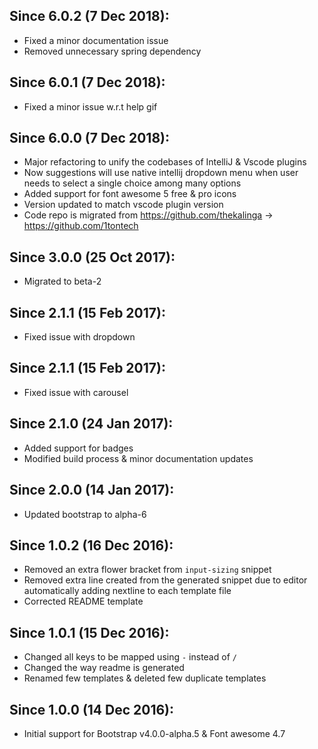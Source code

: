 ## Since 6.0.2 (7 Dec 2018):

  - Fixed a minor documentation issue
  - Removed unnecessary spring dependency

## Since 6.0.1 (7 Dec 2018):

  - Fixed a minor issue w.r.t help gif

## Since 6.0.0 (7 Dec 2018):

  - Major refactoring to unify the codebases of IntelliJ & Vscode plugins
  - Now suggestions will use native intellij dropdown menu when user needs to select a single choice among many options
  - Added support for font awesome 5 free & pro icons
  - Version updated to match vscode plugin version
  - Code repo is migrated from https://github.com/thekalinga -> https://github.com/1tontech

## Since 3.0.0 (25 Oct 2017):

  - Migrated to beta-2

## Since 2.1.1 (15 Feb 2017):

  - Fixed issue with dropdown

## Since 2.1.1 (15 Feb 2017):

  - Fixed issue with carousel

## Since 2.1.0 (24 Jan 2017):

  - Added support for badges
  - Modified build process & minor documentation updates

## Since 2.0.0 (14 Jan 2017):

  - Updated bootstrap to alpha-6

## Since 1.0.2 (16 Dec 2016):

  - Removed an extra flower bracket from `input-sizing` snippet
  - Removed extra line created from the generated snippet due to editor automatically adding nextline to each template file
  - Corrected README template

## Since 1.0.1 (15 Dec 2016):

  - Changed all keys to be mapped using `-` instead of `/`
  - Changed the way readme is generated
  - Renamed few templates & deleted few duplicate templates

## Since 1.0.0 (14 Dec 2016):

  - Initial support for Bootstrap v4.0.0-alpha.5 & Font awesome 4.7
